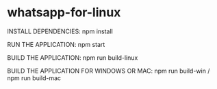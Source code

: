 # whatsapp-for-linux

INSTALL DEPENDENCIES:
npm install

RUN THE APPLICATION:
npm start

BUILD THE APPLICATION:
npm run build-linux

BUILD THE APPLICATION FOR WINDOWS OR MAC:
npm run build-win / npm run build-mac

